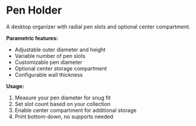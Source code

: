 # Pen Holder

A desktop organizer with radial pen slots and optional center compartment.

**Parametric features:**

- Adjustable outer diameter and height
- Variable number of pen slots
- Customizable pen diameter
- Optional center storage compartment
- Configurable wall thickness

**Usage:**

1. Measure your pen diameter for snug fit
2. Set slot count based on your collection
3. Enable center compartment for additional storage
4. Print bottom-down, no supports needed